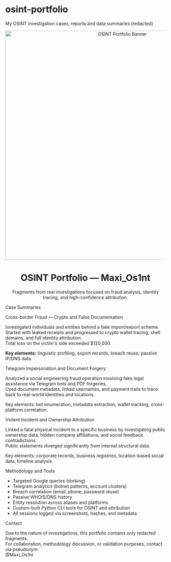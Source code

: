# osint-portfolio
My OSINT investigation cases, reports and data summaries (redacted)
<p align="center">
  <img src="assets/preview.png" alt="OSINT Portfolio Banner" width="720"/>
</p>

<h1 align="center">OSINT Portfolio — Maxi_Os1nt</h1>

<p align="center">
  Fragments from real investigations focused on fraud analysis, identity tracing, and high-confidence attribution.
</p>


 Case Summaries

 Cross-border Fraud — Crypto and False Documentation

Investigated individuals and entities behind a fake import/export scheme.  
Started with leaked receipts and progressed to crypto wallet tracing, shell domains, and full identity attribution.  
Total loss on the victim's side exceeded $120,000.

**Key elements:** linguistic profiling, export records, breach reuse, passive IP/DNS data.



 Telegram Impersonation and Document Forgery

Analyzed a social engineering fraud operation involving fake legal assistance via Telegram bots and PDF forgeries.  
Used document metadata, linked usernames, and payment trails to trace back to real-world identities and locations.

Key elements: bot enumeration, metadata extraction, wallet tracking, cross-platform correlation.



 Violent Incident and Ownership Attribution

Linked a fatal physical incident to a specific business by investigating public ownership data, hidden company affiliations, and social feedback contradictions.  
Public statements diverged significantly from internal structural data.

Key elements: corporate records, business registries, location-based social data, timeline analysis.



 Methodology and Tools

- Targeted Google queries (dorking)
- Telegram analytics (botnet patterns, account clusters)
- Breach correlation (email, phone, password reuse)
- Passive WHOIS/DNS history
- Entity resolution across aliases and platforms
- Custom-built Python CLI tools for OSINT and attribution
- All sessions logged via screenshots, hashes, and metadata


Contact

Due to the nature of investigations, this portfolio contains only redacted fragments.  
For collaboration, methodology discussion, or validation purposes, contact via pseudonym:  
@Maxi_Os1nt
